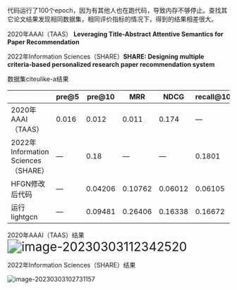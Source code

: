代码运行了100个epoch，因为有其他人也在跑代码，导致内存不够停止。查找其它论文结果发现相同数据集，相同评价指标的情况下，得到的结果相差很大。

2020年AAAI（TAAS）  **Leveraging Title-Abstract Attentive Semantics for Paper Recommendation**

2022年Information Sciences（SHARE）**SHARE: Designing multiple criteria-based personalized research**
**paper recommendation system**

数据集citeulike-a结果

|                                     | pre@5 | pre@10  | MRR     | NDCG    | recall@10 | map     |
| ----------------------------------- | ----- | ------- | ------- | ------- | --------- | ------- |
| 2020年AAAI（TAAS）                  | 0.016 | 0.012   | 0.011   | 0.174   | —         | —       |
| 2022年Information Sciences（SHARE） | —     | 0.18    | —       | —       | 0.1801    | —       |
| HFGN修改后代码                      | —     | 0.04206 | 0.10762 | 0.06012 | 0.06105   | 0.02351 |
| 运行lightgcn                        | —     | 0.09481 | 0.26406 | 0.16338 | 0.16672   | 0.08618 |



2020年AAAI（TAAS）结果<img src="https://gitee.com/ning13445/picture/raw/master/picture/1/image-20230303112342520.png" alt="image-20230303112342520" style="zoom:200%;" />



2022年Information Sciences（SHARE）结果

![image-20230303102731157](https://gitee.com/ning13445/picture/raw/master/picture/1/image-20230303102731157.png)









